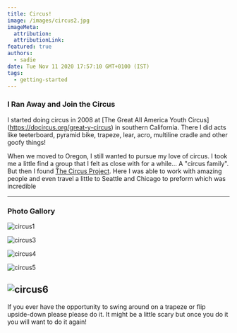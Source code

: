 ```yaml
---
title: Circus!
image: /images/circus2.jpg
imageMeta:
  attribution:
  attributionLink:
featured: true
authors:
  - sadie
date: Tue Nov 11 2020 17:57:10 GMT+0100 (IST)
tags:
  - getting-started
---
```

### I Ran Away and Join the Circus
I started doing circus in 2008 at [The Great All America Youth Circus] (https://docircus.org/great-y-circus) in southern California. There I did acts like teeterboard, pyramid bike, trapeze, lear, acro, multiline cradle and other goofy things!

When we moved to Oregon, I still wanted to pursue my love of circus. I took me a little find a group that I felt as close with for a while... A "circus family". But then I found [The Circus Project](https://www.thecircusproject.org/). Here I was able to work with amazing people and even travel a little to Seattle and Chicago to preform which was incredible

---

### Photo Gallory

![circus1](/images/circus1.jpg)

![circus3](/images/circus3.jpg)

![circus4](/images/circus4.jpg)

![circus5](/images/circus5.jpg)

![circus6](/images/circus6.jpeg)
---
If you ever have the opportunity to swing around on a trapeze or flip upside-down please please do it. It might be a little scary but once you do it you will want to do it again!
